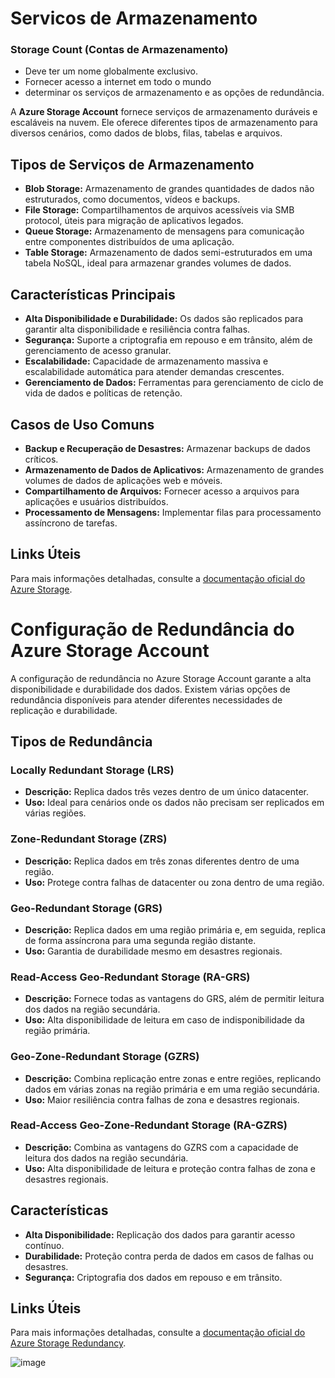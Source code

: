 # Servicos de Armazenamento

### Storage Count (Contas de Armazenamento)
 - Deve ter um nome globalmente exclusivo.
 - Fornecer acesso a internet em todo o mundo
 - determinar os serviços de armazenamento e as opções de redundância.

A **Azure Storage Account** fornece serviços de armazenamento duráveis e escaláveis na nuvem. Ele oferece diferentes tipos de armazenamento para diversos cenários, como dados de blobs, filas, tabelas e arquivos.

## Tipos de Serviços de Armazenamento
- **Blob Storage:** Armazenamento de grandes quantidades de dados não estruturados, como documentos, vídeos e backups.
- **File Storage:** Compartilhamentos de arquivos acessíveis via SMB protocol, úteis para migração de aplicativos legados.
- **Queue Storage:** Armazenamento de mensagens para comunicação entre componentes distribuídos de uma aplicação.
- **Table Storage:** Armazenamento de dados semi-estruturados em uma tabela NoSQL, ideal para armazenar grandes volumes de dados.

## Características Principais
- **Alta Disponibilidade e Durabilidade:** Os dados são replicados para garantir alta disponibilidade e resiliência contra falhas.
- **Segurança:** Suporte a criptografia em repouso e em trânsito, além de gerenciamento de acesso granular.
- **Escalabilidade:** Capacidade de armazenamento massiva e escalabilidade automática para atender demandas crescentes.
- **Gerenciamento de Dados:** Ferramentas para gerenciamento de ciclo de vida de dados e políticas de retenção.

## Casos de Uso Comuns
- **Backup e Recuperação de Desastres:** Armazenar backups de dados críticos.
- **Armazenamento de Dados de Aplicativos:** Armazenamento de grandes volumes de dados de aplicações web e móveis.
- **Compartilhamento de Arquivos:** Fornecer acesso a arquivos para aplicações e usuários distribuídos.
- **Processamento de Mensagens:** Implementar filas para processamento assíncrono de tarefas.

## Links Úteis
Para mais informações detalhadas, consulte a [documentação oficial do Azure Storage](https://learn.microsoft.com/pt-br/azure/storage/common/storage-account-overview).




# Configuração de Redundância do Azure Storage Account

A configuração de redundância no Azure Storage Account garante a alta disponibilidade e durabilidade dos dados. Existem várias opções de redundância disponíveis para atender diferentes necessidades de replicação e durabilidade.

## Tipos de Redundância

### Locally Redundant Storage (LRS)
- **Descrição:** Replica dados três vezes dentro de um único datacenter.
- **Uso:** Ideal para cenários onde os dados não precisam ser replicados em várias regiões.

### Zone-Redundant Storage (ZRS)
- **Descrição:** Replica dados em três zonas diferentes dentro de uma região.
- **Uso:** Protege contra falhas de datacenter ou zona dentro de uma região.

### Geo-Redundant Storage (GRS)
- **Descrição:** Replica dados em uma região primária e, em seguida, replica de forma assíncrona para uma segunda região distante.
- **Uso:** Garantia de durabilidade mesmo em desastres regionais.

### Read-Access Geo-Redundant Storage (RA-GRS)
- **Descrição:** Fornece todas as vantagens do GRS, além de permitir leitura dos dados na região secundária.
- **Uso:** Alta disponibilidade de leitura em caso de indisponibilidade da região primária.

### Geo-Zone-Redundant Storage (GZRS)
- **Descrição:** Combina replicação entre zonas e entre regiões, replicando dados em várias zonas na região primária e em uma região secundária.
- **Uso:** Maior resiliência contra falhas de zona e desastres regionais.

### Read-Access Geo-Zone-Redundant Storage (RA-GZRS)
- **Descrição:** Combina as vantagens do GZRS com a capacidade de leitura dos dados na região secundária.
- **Uso:** Alta disponibilidade de leitura e proteção contra falhas de zona e desastres regionais.

## Características
- **Alta Disponibilidade:** Replicação dos dados para garantir acesso contínuo.
- **Durabilidade:** Proteção contra perda de dados em casos de falhas ou desastres.
- **Segurança:** Criptografia dos dados em repouso e em trânsito.

## Links Úteis
Para mais informações detalhadas, consulte a [documentação oficial do Azure Storage Redundancy](https://learn.microsoft.com/pt-br/azure/storage/common/storage-redundancy).


![image](https://github.com/ftaveira-data/AZ-900/assets/115483835/e3334847-0e0d-47a1-8bbf-30034d78336a)

